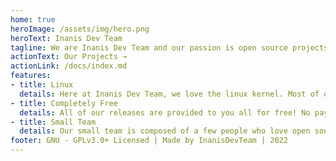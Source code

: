 ```yaml
---
home: true
heroImage: /assets/img/hero.png
heroText: Inanis Dev Team
tagline: We are Inanis Dev Team and our passion is open source projects
actionText: Our Projects →
actionLink: /docs/index.md
features:
- title: Linux
  details: Here at Inanis Dev Team, we love the linux kernel. Most of our projects are actually centered around it!
- title: Completely Free
  details: All of our releases are provided to you all for free! No payment is needed to use our projects.
- title: Small Team
  details: Our small team is composed of a few people who love open source and love to build software.
footer: GNU - GPLv3.0+ Licensed | Made by InanisDevTeam | 2022
---
```

